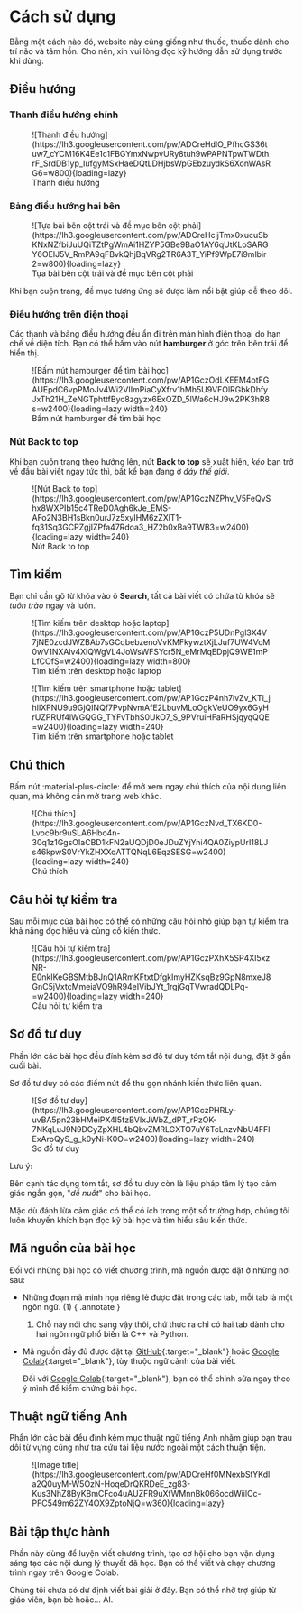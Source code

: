 # Cách sử dụng

Bằng một cách nào đó, website này cũng giống như thuốc, thuốc dành cho trí não và tâm hồn. Cho nên, xin vui lòng đọc kỹ hướng dẫn sử dụng trước khi dùng.

## Điều hướng

### Thanh điều hướng chính

<figure markdown>
![Thanh điều hướng](https://lh3.googleusercontent.com/pw/ADCreHdlO_PfhcGS36tuw7_cYCM16K4Ee1c1FBGYmxNwpvURy8tuh9wPAPNTpwTWDthrF_SrdDB1yp_IufgyMSxHaeDQtLDHjbsWpGEbzuydkS6XonWAsRG6=w800){loading=lazy}
  <figcaption>Thanh điều hướng</figcaption>
</figure>

### Bảng điều hướng hai bên

<figure markdown>
![Tựa bài bên cột trái và đề mục bên cột phải](https://lh3.googleusercontent.com/pw/ADCreHcijTmx0xucuSbKNxNZfbiJuUQiTZtPgWmAi1HZYP5GBe9BaO1AY6qUtKLoSARGY6OEIJ5V_RmPA9qFBvkQhjBqVRg2TR6A3T_YiPf9WpE7i9mlbir2=w800){loading=lazy}
  <figcaption>Tựa bài bên cột trái và đề mục bên cột phải</figcaption>
</figure>

Khi bạn cuộn trang, đề mục tương ứng sẽ được làm nổi bật giúp dễ theo dõi. 

### Điều hướng trên điện thoại

Các thanh và bảng điều hướng đều ẩn đi trên màn hình điện thoại do hạn chế về diện tích. Bạn có thể bấm vào nút **hamburger** ở góc trên bên trái để hiển thị.

<figure markdown>
![Bấm nút hamburger để tìm bài học](https://lh3.googleusercontent.com/pw/AP1GczOdLKEEM4otFGAUEpdC6vpPMoJv4Wi2VIImPiaCyXfrv1hMh5U9VFOlRGbkDhfyJxTh21H_ZeNGTphttfByc8zgyzx6ExOZD_5lWa6cHJ9w2PK3hR8s=w2400){loading=lazy width=240}
  <figcaption>Bấm nút hamburger để tìm bài học</figcaption>
</figure>

### Nút Back to top

Khi bạn cuộn trang theo hướng lên, nút **Back to top** sẽ xuất hiện, *kéo* bạn trở về đầu bài viết ngay tức thì, bất kể bạn đang ở *đáy thế giới*. 

<figure markdown>
![Nút Back to top](https://lh3.googleusercontent.com/pw/AP1GczNZPhv_V5FeQvShx8WXPIb15c4TReD0Agh6kJe_EMS-AFo2N3BH1sBkn0urJ7z5xyIHM6zZXlT1-fq31Sq3GCPZgjIZPfa47Rdoa3_HZ2b0xBa9TWB3=w2400){loading=lazy width=240}
  <figcaption>Nút Back to top</figcaption>
</figure>

## Tìm kiếm

Bạn chỉ cần gõ từ khóa vào ô **Search**, tất cả bài viết có chứa từ khóa sẽ *tuôn trào* ngay và luôn.

<figure markdown>
![Tìm kiếm trên desktop hoặc laptop](https://lh3.googleusercontent.com/pw/AP1GczP5UDnPgl3X4V7jNE0zcdJWZBAb7sGCqbebzenoVvKMFkywztXjLJuf7UW4VcM0wV1NXAiv4XlQWgVL4JoWsWFSYcr5N_eMrMqEDpjQ9WE1mPLfCOfS=w2400){loading=lazy width=800}
  <figcaption>Tìm kiếm trên desktop hoặc laptop</figcaption>
</figure>

<figure markdown>
![Tìm kiếm trên smartphone hoặc tablet](https://lh3.googleusercontent.com/pw/AP1GczP4nh7ivZv_KTi_jhIlXPNU9u9GjQINQf7PvpNvmAfE2LbuvMLoOgkVeUO9yx6GyHrUZPRUf4lWGQGG_TYFvTbhS0UkO7_S_9PVruiHFaRHSjqyqQQE=w2400){loading=lazy width=240}
  <figcaption>Tìm kiếm trên smartphone hoặc tablet</figcaption>
</figure>

## Chú thích

Bấm nút :material-plus-circle: để mở xem ngay chú thích của nội dung liên quan, mà không cần mở trang web khác.

<figure markdown>
![Chú thích](https://lh3.googleusercontent.com/pw/AP1GczNvd_TX6KD0-Lvoc9br9uSLA6Hbo4n-30q1z1GgsOIaCBD1kFN2aUQDjD0eJDuZYjYni4QA0ZiypUrI18LJs46kpwS0VrYkZHXXqATTQNqL6EqzSESG=w2400){loading=lazy width=240}
  <figcaption>Chú thích</figcaption>
</figure>

## Câu hỏi tự kiểm tra

Sau mỗi mục của bài học có thể có những câu hỏi nhỏ giúp bạn tự kiểm tra khả năng đọc hiểu và củng cố kiến thức.

<figure markdown>
![Câu hỏi tự kiểm tra](https://lh3.googleusercontent.com/pw/AP1GczPXhX5SP4Xl5xzNR-E0nkIKeGBSMtbBJnQ1ARmKFtxtDfgkImyHZKsqBz9GpN8mxeJ8GnC5jVxtcMmeiaVO9hR94eIVibJYt_1rgjGqTVwradQDLPq-=w2400){loading=lazy width=240}
  <figcaption>Câu hỏi tự kiểm tra</figcaption>
</figure>

## Sơ đồ tư duy

Phần lớn các bài học đều đính kèm sơ đồ tư duy tóm tắt nội dung, đặt ở gần cuối bài.

Sơ đồ tư duy có các điểm nút để thu gọn nhánh kiến thức liên quan.

<figure markdown>
![Sơ đồ tư duy](https://lh3.googleusercontent.com/pw/AP1GczPHRLy-uvBA5pn23bHMeiPX4l5fzBVIxJWbZ_dPT_rPzOK-7NKqLuJ9N9DCyZpXHL4bQbvZMRLGXTO7uY6TcLnzvNbU4FFlExAroQyS_g_k0yNi-K0O=w2400){loading=lazy width=240}
  <figcaption>Sơ đồ tư duy</figcaption>
</figure>

Lưu ý:

Bên cạnh tác dụng tóm tắt, sơ đồ tư duy còn là liệu pháp tâm lý tạo cảm giác ngắn gọn, "*dễ nuốt*" cho bài học.

Mặc dù đánh lừa cảm giác có thể có ích trong một số trường hợp, chúng tôi luôn khuyến khích bạn đọc kỹ bài học và tìm hiểu sâu kiến thức.

## Mã nguồn của bài học

Đối với những bài học có viết chương trình, mã nguồn được đặt ở những nơi sau:

- Những đoạn mã minh họa riêng lẻ được đặt trong các tab, mỗi tab là một ngôn ngữ. (1)
    { .annotate }

    1.  Chỗ này nói cho sang vậy thôi, chứ thực ra chỉ có hai tab dành cho hai ngôn ngữ phổ biến là C++ và Python.

- Mã nguồn đầy đủ được đặt tại [GitHub](https://github.com/){:target="_blank"} hoặc [Google Colab](https://colab.research.google.com/){:target="_blank"}, tùy thuộc ngữ cảnh của bài viết.
    
    Đối với [Google Colab](https://colab.research.google.com/){:target="_blank"}, bạn có thể chỉnh sửa ngay theo ý mình để kiểm chứng bài học.

## Thuật ngữ tiếng Anh

Phần lớn các bài đều đính kèm mục thuật ngữ tiếng Anh nhằm giúp bạn trau dồi từ vựng cũng như tra cứu tài liệu nước ngoài một cách thuận tiện.

<figure markdown>
![Image title](https://lh3.googleusercontent.com/pw/ADCreHf0MNexbStYKdla2Q0uyM-W5OzN-HoqeDrQKRDeE_zg83-Kus3NhZ8ByKBmCFco4uAUZFR9uXfWMnnBk066ocdWiilCc-PFC549m62ZY4OX9ZptoNjQ=w360){loading=lazy}
  <figcaption></figcaption>
</figure>

## Bài tập thực hành

Phần này dùng để luyện viết chương trình, tạo cơ hội cho bạn vận dụng sáng tạo các nội dung lý thuyết đã học. Bạn có thể viết và chạy chương trình ngay trên Google Colab.

Chúng tôi chưa có dự định viết bài giải ở đây. Bạn có thể nhờ trợ giúp từ giáo viên, bạn bè hoặc... AI.